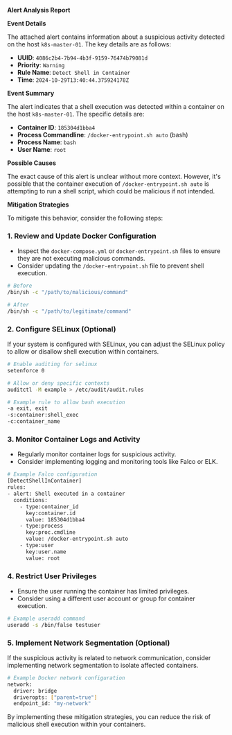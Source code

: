 **Alert Analysis Report**

**Event Details**

The attached alert contains information about a suspicious activity detected on the host `k8s-master-01`. The key details are as follows:

* **UUID**: `4086c2b4-7b94-4b3f-9159-76474b79081d`
* **Priority**: `Warning`
* **Rule Name**: `Detect Shell in Container`
* **Time**: `2024-10-29T13:40:44.375924178Z`

**Event Summary**

The alert indicates that a shell execution was detected within a container on the host `k8s-master-01`. The specific details are:

* **Container ID**: `185304d1bba4`
* **Process Commandline**: `/docker-entrypoint.sh auto` (bash)
* **Process Name**: `bash`
* **User Name**: `root`

**Possible Causes**

The exact cause of this alert is unclear without more context. However, it's possible that the container execution of `/docker-entrypoint.sh auto` is attempting to run a shell script, which could be malicious if not intended.

**Mitigation Strategies**

To mitigate this behavior, consider the following steps:

### 1. Review and Update Docker Configuration

*   Inspect the `docker-compose.yml` or `docker-entrypoint.sh` files to ensure they are not executing malicious commands.
*   Consider updating the `/docker-entrypoint.sh` file to prevent shell execution.

```bash
# Before
/bin/sh -c "/path/to/malicious/command"

# After
/bin/sh -c "/path/to/legitimate/command"
```

### 2. Configure SELinux (Optional)

If your system is configured with SELinux, you can adjust the SELinux policy to allow or disallow shell execution within containers.

```bash
# Enable auditing for selinux
setenforce 0

# Allow or deny specific contexts
auditctl -M example > /etc/audit/audit.rules

# Example rule to allow bash execution
-a exit, exit
-s:container:shell_exec
-c:container_name
```

### 3. Monitor Container Logs and Activity

*   Regularly monitor container logs for suspicious activity.
*   Consider implementing logging and monitoring tools like Falco or ELK.

```bash
# Example Falco configuration
[DetectShellInContainer]
rules:
- alert: Shell executed in a container
  conditions:
    - type:container_id
      key:container.id
      value: 185304d1bba4
    - type:process
      key:proc.cmdline
      value: /docker-entrypoint.sh auto
    - type:user
      key:user.name
      value: root

```

### 4. Restrict User Privileges

*   Ensure the user running the container has limited privileges.
*   Consider using a different user account or group for container execution.

```bash
# Example useradd command
useradd -s /bin/false testuser
```

### 5. Implement Network Segmentation (Optional)

If the suspicious activity is related to network communication, consider implementing network segmentation to isolate affected containers.

```bash
# Example Docker network configuration
network:
  driver: bridge
  driveropts: ["parent=true"]
  endpoint_id: "my-network"
```

By implementing these mitigation strategies, you can reduce the risk of malicious shell execution within your containers.